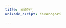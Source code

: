 ```yaml
---
title: आरोहोरुम्
unicode_script: devanagari

---
```


<div class="js_include" url="/vedAH/yajuH/taittirIyam/sUtram/ApastambaH/gRhyam/ekAgnikANDam/vivAhaH/Arohorum/"  newLevelForH1="2" includeTitle="true"> </div>  
